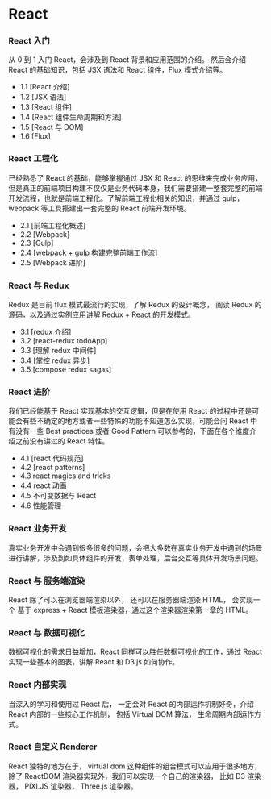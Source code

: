 # React


### React 入门

从 0 到 1 入门 React，会涉及到 React 背景和应用范围的介绍。 然后会介绍 React 的基础知识，包括 JSX 语法和 React 组件，Flux 模式介绍等。 

- 1.1 [React 介绍]
- 1.2 [JSX 语法]
- 1.3 [React 组件]
- 1.4 [React 组件生命周期和方法]
- 1.5 [React 与 DOM]
- 1.6 [Flux]

### React 工程化 

已经熟悉了 React 的基础，能够掌握通过 JSX 和 React 的思维来完成业务应用，但是真正的前端项目构建不仅仅是业务代码本身，我们需要搭建一整套完整的前端开发流程，也就是前端工程化。了解前端工程化相关的知识，并通过 gulp，webpack 等工具搭建出一套完整的 React 前端开发环境。

- 2.1 [前端工程化概述]
- 2.2 [Webpack]
- 2.3 [Gulp]
- 2.4 [webpack + gulp 构建完整前端工作流]
- 2.5 [Webpack 进阶]

### React 与 Redux

Redux 是目前 flux 模式最流行的实现，了解 Redux 的设计概念， 阅读 Redux 的源码，以及通过实例应用讲解 Redux + React 的开发模式。

- 3.1 [redux 介绍]
- 3.2 [react-redux todoApp]
- 3.3 [理解 redux 中间件]
- 3.4 [掌控 redux 异步]
- 3.5 [compose redux sagas]


### React 进阶

我们已经能基于 React 实现基本的交互逻辑，但是在使用 React 的过程中还是可能会有些不确定的地方或者一些特殊的功能不知道怎么实现，可能会问 React 中有没有一些 Best practices 或者 Good Pattern 可以参考的，下面在各个维度介绍之前没有讲过的 React 特性。

- 4.1 [react 代码规范]
- 4.2 [react patterns]
- 4.3 react magics and tricks
- 4.4 react 动画
- 4.5 不可变数据与 React
- 4.6 性能管理

### React 业务开发

真实业务开发中会遇到很多很多的问题，会把大多数在真实业务开发中遇到的场景进行讲解，涉及到如具体组件的开发，表单处理，后台交互等具体开发场景问题。

### React 与 服务端渲染

React 除了可以在浏览器端渲染以外， 还可以在服务器端渲染 HTML， 会实现一个 基于 express + React 模板渲染器，通过这个渲染器渲染第一章的 HTML。

### React 与 数据可视化

数据可视化的需求日益增加，React 同样可以胜任数据可视化的工作，通过 React 实现一些基本的图表，讲解 React 和 D3.js 如何协作。

### React 内部实现

当深入的学习和使用过 React 后， 一定会对 React 的内部运作机制好奇，介绍 React 内部的一些核心工作机制， 包括 Virtual DOM 算法， 生命周期内部运作方式。 

### React 自定义 Renderer

React 独特的地方在于， virtual dom 这种组件的组合模式可以应用于很多地方， 除了 ReactDOM 渲染器实现外，我们可以实现一个自己的渲染器， 比如 D3 渲染器， PIXI.JS 渲染器， Three.js 渲染器。
